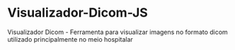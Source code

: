 # Visualizador-Dicom-JS
Visualizador Dicom - Ferramenta para visualizar imagens no formato dicom utilizado principalmente no meio hospitalar
